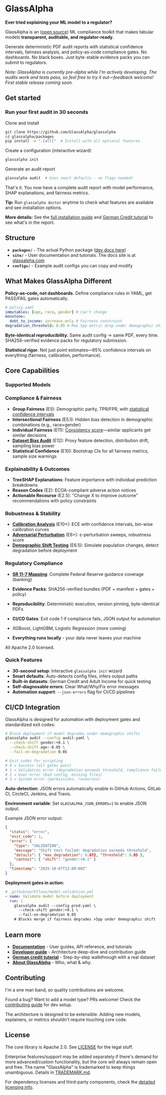 # GlassAlpha

**Ever tried explaining your ML model to a regulator?**

GlassAlpha is an ([open source](https://glassalpha.com/reference/trust-deployment/#licensing-dependencies)) ML compliance toolkit that makes tabular models **transparent, auditable, and regulator-ready**.

Generate deterministic PDF audit reports with statistical confidence intervals, fairness analysis, and policy-as-code compliance gates. No dashboards. No black boxes. Just byte-stable evidence packs you can submit to regulators.

_Note: GlassAlpha is currently pre-alpha while I'm actively developing. The audits work and tests pass, so feel free to try it out—feedback welcome! First stable release coming soon._

## Get started

### Run your first audit in 30 seconds

Clone and install

```bash
git clone https://github.com/GlassAlpha/glassalpha
cd glassalpha/packages
pip install -e ".[all]"  # Install with all optional features
```

Create a configuration (interactive wizard)

```bash
glassalpha init
```

Generate an audit report

```bash
glassalpha audit  # Uses smart defaults - no flags needed!
```

That's it. You now have a complete audit report with model performance, SHAP explanations, and fairness metrics.

**Tip:** Run `glassalpha doctor` anytime to check what features are available and see installation options.

**More details:** See the [full installation guide](packages/README.md#installation) and [German Credit tutorial](https://glassalpha.com/examples/german-credit-audit/) to see what's in the report.

## Structure

- **`packages/`** - The actual Python package ([dev docs here](packages/README.md))
- **`site/`** - User documentation and tutorials. The docs site is at [glassalpha.com](https://glassalpha.com/)
- **`configs/`** - Example audit configs you can copy and modify

## What Makes GlassAlpha Different

**Policy-as-code, not dashboards.** Define compliance rules in YAML, get PASS/FAIL gates automatically.

```yaml
# policy.yaml
immutables: [age, race, gender] # Can't change
monotone:
  debt_to_income: increase_only # Fairness constraint
degradation_threshold: 0.05 # Max 5pp metric drop under demographic shifts
```

**Byte-identical reproducibility.** Same audit config → same PDF, every time. SHA256-verified evidence packs for regulatory submission.

**Statistical rigor.** Not just point estimates—95% confidence intervals on everything (fairness, calibration, performance).

## Core Capabilities

### Supported Models
### Compliance & Fairness

- **Group Fairness** (E5): Demographic parity, TPR/FPR, with [statistical confidence intervals](site/docs/reference/fairness-metrics.md)
- **Intersectional Fairness** (E5.1): Hidden bias detection in demographic combinations (e.g., race×gender)
- **Individual Fairness** (E11): [Consistency score](site/docs/reference/fairness-metrics.md#individual-fairness)—similar applicants get similar decisions
- **[Dataset Bias Audit](site/docs/guides/dataset-bias.md)** (E12): Proxy feature detection, distribution drift, sampling bias power
- **Statistical Confidence** (E10): Bootstrap CIs for all fairness metrics, sample size warnings

### Explainability & Outcomes

- **TreeSHAP Explanations**: Feature importance with individual prediction breakdowns
- **Reason Codes** (E2): ECOA-compliant adverse action notices
- **Actionable Recourse** (E2.5): "Change X to improve outcome" recommendations with policy constraints

### Robustness & Stability

- **[Calibration Analysis](site/docs/reference/calibration.md)** (E10+): ECE with confidence intervals, bin-wise calibration curves
- **[Adversarial Perturbation](site/docs/reference/robustness.md)** (E6+): ε-perturbation sweeps, robustness score
- **[Demographic Shift Testing](site/docs/guides/shift-testing.md)** (E6.5): Simulate population changes, detect degradation before deployment

### Regulatory Compliance

- **[SR 11-7 Mapping](site/docs/compliance/sr-11-7-mapping.md)**: Complete Federal Reserve guidance coverage (banking)
- **Evidence Packs**: SHA256-verified bundles (PDF + manifest + gates + policy)
- **Reproducibility**: Deterministic execution, version pinning, byte-identical PDFs
- **CI/CD Gates**: Exit code 1 if compliance fails, JSON output for automation

- XGBoost, LightGBM, Logistic Regression (more coming)
- **Everything runs locally** - your data never leaves your machine

All Apache 2.0 licensed.

### Quick Features

- **30-second setup**: Interactive `glassalpha init` wizard
- **Smart defaults**: Auto-detects config files, infers output paths
- **Built-in datasets**: German Credit and Adult Income for quick testing
- **Self-diagnosable errors**: Clear What/Why/Fix error messages
- **Automation support**: `--json-errors` flag for CI/CD pipelines

## CI/CD Integration

GlassAlpha is designed for automation with deployment gates and standardized exit codes:

```bash
# Block deployment if model degrades under demographic shifts
glassalpha audit --config audit.yaml \
  --check-shift gender:+0.1 \
  --check-shift age:-0.05 \
  --fail-on-degradation 0.05

# Exit codes for scripting
# 0 = Success (all gates pass)
# 1 = Validation error (degradation exceeds threshold, compliance failures)
# 2 = User error (bad config, missing files)
# 3 = System error (permissions, resources)
```

**Auto-detection**: JSON errors automatically enable in GitHub Actions, GitLab CI, CircleCI, Jenkins, and Travis.

**Environment variable**: Set `GLASSALPHA_JSON_ERRORS=1` to enable JSON output.

Example JSON error output:

```json
{
  "status": "error",
  "exit_code": 1,
  "error": {
    "type": "VALIDATION",
    "message": "Shift test failed: degradation exceeds threshold",
    "details": { "max_degradation": 0.072, "threshold": 0.05 },
    "context": { "shift": "gender:+0.1" }
  },
  "timestamp": "2025-10-07T12:00:00Z"
}
```

**Deployment gates in action:**

```yaml
# .github/workflows/model-validation.yml
- name: Validate model before deployment
  run: |
    glassalpha audit --config prod.yaml \
      --check-shift gender:+0.1 \
      --fail-on-degradation 0.05
    # Blocks merge if fairness degrades >5pp under demographic shift
```

## Learn more

- **[Documentation](https://glassalpha.com/)** - User guides, API reference, and tutorials
- **[Developer guide](packages/README.md)** - Architecture deep-dive and contribution guide
- **[German credit tutorial](https://glassalpha.com/examples/german-credit-audit/)** - Step-by-step walkthrough with a real dataset
- **[About GlassAlpha](https://glassalpha.com/about/)** - Who, what & why.

## Contributing

I'm a one man band, so quality contributions are welcome.

Found a bug? Want to add a model type? PRs welcome! Check the [contributing guide](https://glassalpha.com/reference/contributing/) for dev setup.

The architecture is designed to be extensible. Adding new models, explainers, or metrics shouldn't require touching core code.

## License

The core library is Apache 2.0. See [LICENSE](LICENSE) for the legal stuff.

Enterprise features/support may be added separately if there's demand for more advanced/custom functionality, but the core will always remain open and free. The name "GlassAlpha" is trademarked to keep things unambiguous. Details in [TRADEMARK.md](TRADEMARK.md).

For dependency licenses and third-party components, check the [detailed licensing info](packages/README.md#license--dependencies).
